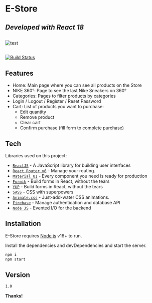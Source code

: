 # E-Store
## _Developed with React 18_
##
![test](https://icon-library.com/images/react-icon/react-icon-11.jpg)
##
[![Build Status](https://travis-ci.org/joemccann/dillinger.svg?branch=master)](https://travis-ci.org/joemccann/dillinger)

## Features

- Home: Main page where you can see all products on the Store
- NIKE 360°: Page to see the last Nike Sneakers on 360°
- Categories: Pages to filter products by categories
- Login / Logout / Register / Reset Password
- Cart: List of products you want to purchase:
    - Edit quantity
    - Remove product
    - Clear cart
    - Confirm purchase (fill form to complete purchase)

## Tech

Libraries used on this project:

- [`ReactJS`](https://reactjs.org/) - A JavaScript library for building user interfaces
- [`React Router v6`](https://reactrouter.com/) - Manage your routing.
- [`Material UI`](https://mui.com/) - Every component you need is ready for production
- [`Formik`](https://formik.org/)  - Build forms in React, without the tears
- [`YUP`](https://www.npmjs.com/package/yup#api)  - Build forms in React, without the tears
- [`SASS`](https://sass-lang.com/)  - CSS with superpowers
- [`Animate.css`](https://animate.style/)  - Just-add-water CSS animations.
- [`Firebase`](https://firebase.google.com/)  - Manage authentication and database API
- [`Node JS`](https://nodejs.org/)  - Evented I/O for the backend



## Installation

E-Store requires [Node.js](https://nodejs.org/) v16+ to run.

Install the dependencies and devDependencies and start the server.

```sh
npm i
npm start
```



## Version

```sh
1.0
```

**Thanks!**